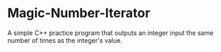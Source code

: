 # Magic-Number-Iterator
A simple C++ practice program that outputs an integer input the same number of times as the integer's value.
